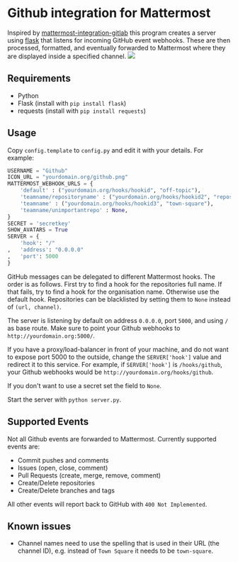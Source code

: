 # Github integration for Mattermost

Inspired by [mattermost-integration-gitlab](https://github.com/NotSqrt/mattermost-integration-gitlab) this program creates a server using [flask](https://github.com/mitsuhiko/flask) that listens for incoming GitHub event webhooks. These are then processed, formatted, and eventually forwarded to Mattermost where they are displayed inside a specified channel.
![](preview.png)

## Requirements
- Python
- Flask (install with `pip install flask`)
- requests (install with `pip install requests`)

## Usage
Copy `config.template` to `config.py` and edit it with your details. For example:

```python
USERNAME = "Github"
ICON_URL = "yourdomain.org/github.png"
MATTERMOST_WEBHOOK_URLS = {
    'default' : ("yourdomain.org/hooks/hookid", "off-topic"),
    'teamname/repositoryname' : ("yourdomain.org/hooks/hookid2", "repository-channel-id"),
    'teamname' : ("yourdomain.org/hooks/hookid3", "town-square"),
    'teamname/unimportantrepo' : None,
}
SECRET = 'secretkey'
SHOW_AVATARS = True
SERVER = {
    'hook': "/"
,   'address': "0.0.0.0"
,   'port': 5000
}
```

GitHub messages can be delegated to different Mattermost hooks. The order is as
follows. First try to find a hook for the repositories full name.  If that
fails, try to find a hook for the organisation name. Otherwise use the default
hook. Repositories can be blacklisted by setting them to `None` instead of
`(url, channel)`.

The server is listening by default on address `0.0.0.0`, port `5000`, and
using `/` as base route.
Make sure to point your Github webhooks to `http://yourdomain.org:5000/`.

If you have a proxy/load-balancer in front of your machine, and do not want to
expose port 5000 to the outside, change the `SERVER['hook']` value and redirect it
to this service.
For example, if `SERVER['hook']` is `/hooks/github`, your Github webhooks
would be `http://yourdomain.org/hooks/github`.

If you don't want to use a secret set the field to `None`.

Start the server with `python server.py`.

## Supported Events

Not all Github events are forwarded to Mattermost. Currently supported events are:

* Commit pushes and comments
* Issues (open, close, comment)
* Pull Requests (create, merge, remove, comment)
* Create/Delete repositories
* Create/Delete branches and tags

All other events will report back to GitHub with `400 Not Implemented`.

## Known issues

- Channel names need to use the spelling that is used in their URL (the channel ID), e.g. instead
of `Town Square` it needs to be `town-square`.
